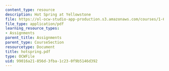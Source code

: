 ```yaml
---
content_type: resource
description: Hot Spring at Yellowstone
file: https://ol-ocw-studio-app-production.s3.amazonaws.com/courses/1-63-advanced-fluid-dynamics-of-the-environment-fall-2002/99016a21856d3fba1c230f9b5146d392_hotspring.pdf
file_type: application/pdf
learning_resource_types:
- Assignments
parent_title: Assignments
parent_type: CourseSection
resourcetype: Document
title: hotspring.pdf
type: OCWFile
uid: 99016a21-856d-3fba-1c23-0f9b5146d392
---
```

